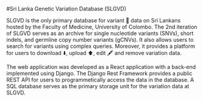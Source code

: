 #Sri Lanka Genetic Variation Database (SLGVD)

SLGVD is the only primary database for variant 🧬 data on Sri Lankans hosted by the Faculty of Medicine, University of Colombo. The 2nd iteration of SLGVD serves as an archive for single nucleotide variants (SNVs), short indels, and germline copy number variants (gCNVs). It also allows users to search for variants using complex queries. Moreover, it provides a platform for users to download ⬇️, upload ⬆️, edit 🖋️ and remove variation data. 

The web application was developed as a React application with a back-end implemented using Django. The Django Rest Framework provides a public REST API for users to programmetically access the data in the database. A SQL database serves as the primary storage unit for the variation data at SLGVD.
